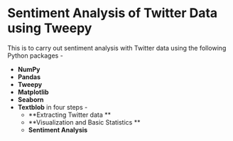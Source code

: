 # Sentiment Analysis of Twitter Data using Tweepy
This is to carry out sentiment analysis with Twitter data using the following Python packages - 
* **NumPy** 
* **Pandas**
* **Tweepy** 
* **Matplotlib** 
* **Seaborn** 
* **Textblob** in four steps - 
  * **Extracting Twitter data **
  * **Visualization and Basic Statistics **
  * **Sentiment Analysis**
